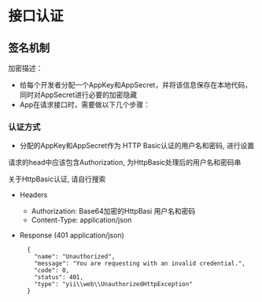 # 接口认证

## 签名机制

  加密描述：

  * 给每个开发者分配一个AppKey和AppSecret，并将该信息保存在本地代码，同时对AppSecret进行必要的加密隐藏
  * App在请求接口时，需要做以下几个步骤：

### 认证方式 
>
 * 分配的AppKey和AppSecret作为 HTTP Basic认证的用户名和密码, 进行设置

请求的head中应该包含Authorization, 为HttpBasic处理后的用户名和密码串

关于HttpBasic认证, 请自行搜索

+ Headers

  + Authorization: Base64加密的HttpBasi 用户名和密码
  +  Content-Type: application/json

+ Response (401 application/json)

        {
          "name": "Unauthorized",
          "message": "You are requesting with an invalid credential.",
          "code": 0,
          "status": 401,
          "type": "yii\\web\\UnauthorizedHttpException"
        }

